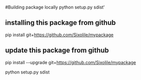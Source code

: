 #Building package locally
python setup.py sdist'

## installing this package from github
pip install git+https://github.com/Sixolile/mypackage

## update this package from github
pip install --upgrade git+https://github.com/Sixolile/mypackage

python setup.py sdist
